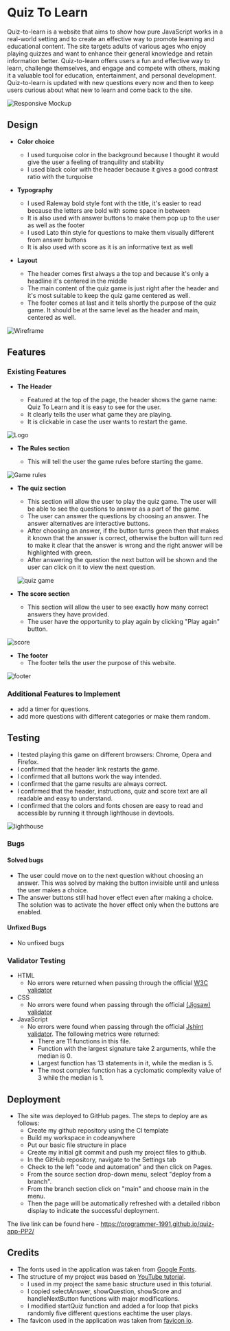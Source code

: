 # Quiz To Learn

Quiz-to-learn is a website that aims to show how pure JavaScript works in a real-world setting and to create an effective way to promote learning and educational content. The site targets adults of various ages who enjoy playing quizzes and want to enhance their general knowledge and retain information better. Quiz-to-learn offers users a fun and effective way to learn, challenge themselves, and engage and compete with others, making it a valuable tool for education, entertainment, and personal development. Quiz-to-learn is updated with new questions every now and then to keep users curious about what new to learn and come back to the site.

![Responsive Mockup](assets/images/amiresponsive.png)

## Design

- __Color choice__
  - I used turquoise color in the background because I thought it would give the user a feeling of tranquility and stability
  - I used black color with the header because it gives a good contrast ratio with the turquoise

- __Typography__
  - I used Raleway bold style font with the title, it's easier to read because the letters are bold with some space in between
  - It is also used with answer buttons to make them pop up to the user as well as the footer
  - I used Lato thin style for questions to make them visually different from answer buttons
  - It is also used with score as it is an informative text as well

- __Layout__
  - The header comes first always a the top and because it's only a headline it's centered in the middle
  - The main content of the quiz game is just right after the header and it's most suitable to keep the quiz game centered as well.
  - The footer comes at last and it tells shortly the purpose of the quiz game. It should be at the same level as the header and main, centered as well.
  
![Wireframe](assets/images/wireframe.jpg)

## Features

### Existing Features

- __The Header__
  
  - Featured at the top of the page, the header shows the game name: Quiz To Learn and it is easy to see for the user.
  - It clearly tells the user what game they are playing.
  - It is clickable in case the user wants to restart the game.

![Logo](assets/images/header.png)

- __The Rules section__
  
  - This will tell the user the game 
  rules before starting the game.


![Game rules](assets/images/rules.png)

- __The quiz section__

  - This section will allow the user to play the quiz game. The user will be able to see the questions to answer as a part of the game.  
  - The user can answer the questions by choosing an answer. The answer alternatives are interactive buttons.
  - After choosing an answer, if the button turns green then that makes it known that the answer is correct, otherwise the button will turn red to make it clear that the answer is wrong and the right answer will be highlighted with green.
  - After answering the question the next button will be shown and the user can click on it to view the next question.
  
  ![quiz game](assets/images/quiz_game.png)

- __The score section__ 
 
  - This section will allow the user to see exactly how many correct answers they have provided.
  - The user have the opportunity to play again by clicking "Play again" button.

![score](assets/images/score.png)

- __The footer__
  - The footer tells the user the purpose of this website.

![footer](assets/images/footer.png)

### Additional Features to Implement

- add a timer for questions.
- add more questions with different categories or make them random.


## Testing

- I tested playing this game on different browsers: Chrome, Opera and Firefox.
- I confirmed that the header link restarts the game.
- I confirmed that all buttons work the way intended.
- I confirmed that the game results are always correct.
- I confirmed that the header, instructions, quiz and score text are all readable and easy to understand.
- I confirmed that the colors and fonts chosen are easy to read and accessible by running it through lighthouse in devtools.

![lighthouse](assets/images/lighthouse_testing.png)


### Bugs

#### Solved bugs

- The user could move on to the next question without choosing an answer. This was solved by making the button invisible until and unless the user makes a choice.
- The answer buttons still had hover effect even after making a choice. The solution was to activate the hover effect only when the buttons are enabled.

#### Unfixed Bugs

- No unfixed bugs

### Validator Testing

- HTML
  - No errors were returned when passing through the official [W3C validator](https://validator.w3.org/nu/?doc=https%3A%2F%2Fprogrammer-1991.github.io%2Fquiz-app-PP2%2F)
- CSS
  - No errors were found when passing through the official [(Jigsaw) validator](https://jigsaw.w3.org/css-validator/validator?uri=https%3A%2F%2Fprogrammer-1991.github.io%2Fquiz-app-PP2%2F&profile=css3svg&usermedium=all&warning=1&vextwarning=&lang=sv)
- JavaScript
  - No errors were found when passing through the official [Jshint validator](https://jshint.com/). The following metrics were returned:
    - There are 11 functions in this file.
    - Function with the largest signature take 2 arguments, while the median is 0.
    - Largest function has 13 statements in it, while the median is 5.
    - The most complex function has a cyclomatic complexity value of 3 while the median is 1.

## Deployment

- The site was deployed to GitHub pages. The steps to deploy are as follows:
  - Create my github repository using the CI template
  - Build my workspace in codeanywhere
  - Put our basic file structure in place
  - Create my initial git commit and push my project files to github.
  - In the GitHub repository, navigate to the Settings tab
  - Check to the left "code and automation" and then click on Pages.
  - From the source section drop-down menu, select "deploy from a branch".
  - From the branch section click on "main" and choose main in the menu.
  - Then the page will be automatically refreshed with a detailed ribbon display to indicate the successful deployment.

The live link can be found here - <https://programmer-1991.github.io/quiz-app-PP2/>
## Credits

- The fonts used in the application was taken from [Google Fonts](https://fonts.google.com/).
- The structure of my project was based on [YouTube tutorial](https://www.youtube.com/watch?v=PBcqGxrr9g8).
    - I used in my project the same basic structure used in this toturial.
    - I copied selectAnswer, showQuestion, showScore and handleNextButton functions with major modifications.
    - I modified startQuiz function and added a for loop that picks randomly five different questions eachtime the user plays.
- The favicon used in the application was taken from [favicon io](https://favicon.io/).